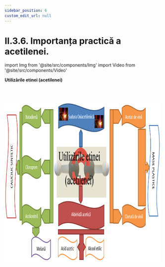 ```yaml
---
sidebar_position: 6
custom_edit_url: null
---
```


# II.3.6. Importanța practică a acetilenei.


import Img from '@site/src/components/Img'
import Video from '@site/src/components/Video'






<div class="alert alert--warning" role="alert">

**Utilizările etinei (acetilenei)**

<br></br>



<Img className="img-responsive4" src="chimie/clasa10/capitolul2/II-3-6-importanta-practica-a-acetilenei-poza1-utilizarile-acetilenei-schema-mentala.png" width="1000" height="519" lazy={false} />


</div>


